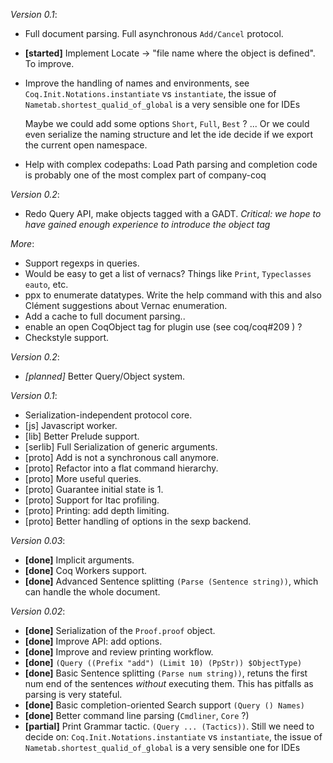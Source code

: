 _Version 0.1_:

 - Full document parsing. Full asynchronous `Add/Cancel` protocol.

 - **[started]** Implement Locate -> "file name where the object is defined".
   To improve.

 - Improve the handling of names and environments, see
   `Coq.Init.Notations.instantiate` vs `instantiate`, the issue of `Nametab.shortest_qualid_of_global` is a very sensible one for IDEs

   Maybe we could add some options `Short`, `Full`, `Best` ? ...
   Or we could even serialize the naming structure and let the ide decide if we export the current open namespace.

 - Help with complex codepaths:
   Load Path parsing and completion code is probably one of the most complex part of company-coq

_Version 0.2_:

 - Redo Query API, make objects tagged with a GADT.
   *Critical: we hope to have gained enough experience to introduce the object tag*

_More_:

 - Support regexps in queries.
 - Would be easy to get a list of vernacs? Things like `Print`, `Typeclasses eauto`, etc.
 - ppx to enumerate datatypes. Write the help command with this and also Clément suggestions about Vernac enumeration.
 - Add a cache to full document parsing..
 - enable an open CoqObject tag for plugin use (see coq/coq#209 ) ?
 - Checkstyle support.


_Version 0.2_:

 * _[planned]_ Better Query/Object system.

_Version 0.1_:

 * Serialization-independent protocol core.
 * [js] Javascript worker.
 * [lib] Better Prelude support.
 * [serlib] Full Serialization of generic arguments.
 * [proto] Add is not a synchronous call anymore.
 * [proto] Refactor into a flat command hierarchy.
 * [proto] More useful queries.
 * [proto] Guarantee initial state is 1.
 * [proto] Support for ltac profiling.
 * [proto] Printing: add depth limiting.
 * [proto] Better handling of options in the sexp backend.

_Version 0.03_:

 * **[done]** Implicit arguments.
 * **[done]** Coq Workers support.
 * **[done]** Advanced Sentence splitting `(Parse (Sentence string))`, which can handle the whole document.

_Version 0.02_:

 * **[done]** Serialization of the `Proof.proof` object.
 * **[done]** Improve API: add options.
 * **[done]** Improve and review printing workflow.
 * **[done]** `(Query ((Prefix "add") (Limit 10) (PpStr)) $ObjectType)`
 * **[done]** Basic Sentence splitting `(Parse num string))`, retuns the first num end of the sentences _without_ executing them.
              This has pitfalls as parsing is very stateful.
 * **[done]** Basic completion-oriented Search support `(Query () Names)`
 * **[done]** Better command line parsing (`Cmdliner`, `Core` ?)
 * **[partial]** Print Grammar tactic. `(Query ... (Tactics))`.
   Still we need to decide on:
   `Coq.Init.Notations.instantiate` vs `instantiate`, the issue of
   `Nametab.shortest_qualid_of_global` is a very sensible one for IDEs

